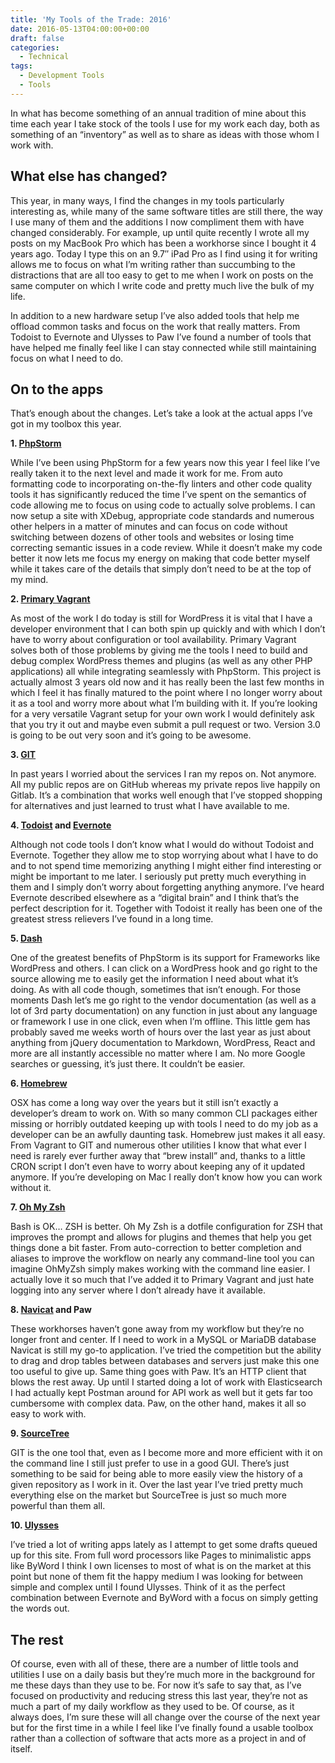 ```yaml
---
title: 'My Tools of the Trade: 2016'
date: 2016-05-13T04:00:00+00:00
draft: false
categories:
  - Technical
tags:
  - Development Tools
  - Tools
---
```


In what has become something of an annual tradition of mine about this time each year I take stock of the tools I use for my work each day, both as something of an “inventory” as well as to share as ideas with those whom I work with.

## What else has changed?

This year, in many ways, I find the changes in my tools particularly interesting as, while many of the same software titles are still there, the way I use many of them and the additions I now compliment them with have changed considerably. For example, up until quite recently I wrote all my posts on my MacBook Pro which has been a workhorse since I bought it 4 years ago. Today I type this on an 9.7″ iPad Pro as I find using it for writing allows me to focus on what I’m writing rather than succumbing to the distractions that are all too easy to get to me when I work on posts on the same computer on which I write code and pretty much live the bulk of my life.

In addition to a new hardware setup I’ve also added tools that help me offload common tasks and focus on the work that really matters. From Todoist to Evernote and Ulysses to Paw I’ve found a number of tools that have helped me finally feel like I can stay connected while still maintaining focus on what I need to do.

## On to the apps

That’s enough about the changes. Let’s take a look at the actual apps I’ve got in my toolbox this year.

**1. [PhpStorm][1]**

While I’ve been using PhpStorm for a few years now this year I feel like I’ve really taken it to the next level and made it work for me. From auto formatting code to incorporating on-the-fly linters and other code quality tools it has significantly reduced the time I’ve spent on the semantics of code allowing me to focus on using code to actually solve problems. I can now setup a site with XDebug, appropriate code standards and numerous other helpers in a matter of minutes and can focus on code without switching between dozens of other tools and websites or losing time correcting semantic issues in a code review. While it doesn’t make my code better it now lets me focus my energy on making that code better myself while it takes care of the details that simply don’t need to be at the top of my mind.

**2. [Primary Vagrant][2]**

As most of the work I do today is still for WordPress it is vital that I have a developer environment that I can both spin up quickly and with which I don’t have to worry about configuration or tool availability. Primary Vagrant solves both of those problems by giving me the tools I need to build and debug complex WordPress themes and plugins (as well as any other PHP applications) all while integrating seamlessly with PhpStorm. This project is actually almost 3 years old now and it has really been the last few months in which I feel it has finally matured to the point where I no longer worry about it as a tool and worry more about what I’m building with it. If you’re looking for a very versatile Vagrant setup for your own work I would definitely ask that you try it out and maybe even submit a pull request or two. Version 3.0 is going to be out very soon and it’s going to be awesome.

**3. [GIT][3]**

In past years I worried about the services I ran my repos on. Not anymore. All my public repos are on GitHub whereas my private repos live happily on Gitlab. It’s a combination that works well enough that I’ve stopped shopping for alternatives and just learned to trust what I have available to me.

**4. [Todoist][4] and [Evernote][5]**

Although not code tools I don’t know what I would do without Todoist and Evernote. Together they allow me to stop worrying about what I have to do and to not spend time memorizing anything I might either find interesting or might be important to me later. I seriously put pretty much everything in them and I simply don’t worry about forgetting anything anymore. I’ve heard Evernote described elsewhere as a “digital brain” and I think that’s the perfect description for it. Together with Todoist it really has been one of the greatest stress relievers I’ve found in a long time.

**5. [Dash][6]**

One of the greatest benefits of PhpStorm is its support for Frameworks like WordPress and others. I can click on a WordPress hook and go right to the source allowing me to easily get the information I need about what it’s doing. As with all code though, sometimes that isn’t enough. For those moments Dash let’s me go right to the vendor documentation (as well as a lot of 3rd party documentation) on any function in just about any language or framework I use in one click, even when I’m offline. This little gem has probably saved me weeks worth of hours over the last year as just about anything from jQuery documentation to Markdown, WordPress, React and more are all instantly accessible no matter where I am. No more Google searches or guessing, it’s just there. It couldn’t be easier.

**6. [Homebrew][7]**

OSX has come a long way over the years but it still isn’t exactly a developer’s dream to work on. With so many common CLI packages either missing or horribly outdated keeping up with tools I need to do my job as a developer can be an awfully daunting task. Homebrew just makes it all easy. From Vagrant to GIT and numerous other utilities I know that what ever I need is rarely ever further away that “brew install” and, thanks to a little CRON script I don’t even have to worry about keeping any of it updated anymore. If you’re developing on Mac I really don’t know how you can work without it.

**7. [Oh My Zsh][8]**

Bash is OK… ZSH is better. Oh My Zsh is a dotfile configuration for ZSH that improves the prompt and allows for plugins and themes that help you get things done a bit faster. From auto-correction to better completion and aliases to improve the workflow on nearly any command-line tool you can imagine OhMyZsh simply makes working with the command line easier. I actually love it so much that I’ve added it to Primary Vagrant and just hate logging into any server where I don’t already have it available.

**8. [Navicat][9] and Paw**

These workhorses haven’t gone away from my workflow but they’re no longer front and center. If I need to work in a MySQL or MariaDB database Navicat is still my go-to application. I’ve tried the competition but the ability to drag and drop tables between databases and servers just make this one too useful to give up. Same thing goes with Paw. It’s an HTTP client that blows the rest away. Up until I started doing a lot of work with Elasticsearch I had actually kept Postman around for API work as well but it gets far too cumbersome with complex data. Paw, on the other hand, makes it all so easy to work with.

**9. [SourceTree][10]**

GIT is the one tool that, even as I become more and more efficient with it on the command line I still just prefer to use in a good GUI. There’s just something to be said for being able to more easily view the history of a given repository as I work in it. Over the last year I’ve tried pretty much everything else on the market but SourceTree is just so much more powerful than them all.

**10. [Ulysses][11]**

I’ve tried a lot of writing apps lately as I attempt to get some drafts queued up for this site. From full word processors like Pages to minimalistic apps like ByWord I think I own licenses to most of what is on the market at this point but none of them fit the happy medium I was looking for between simple and complex until I found Ulysses. Think of it as the perfect combination between Evernote and ByWord with a focus on simply getting the words out.

## The rest

Of course, even with all of these, there are a number of little tools and utilities I use on a daily basis but they’re much more in the background for me these days than they use to be. For now it’s safe to say that, as I’ve focused on productivity and reducing stress this last year, they’re not as much a part of my daily workflow as they used to be. Of course, as it always does, I’m sure these will all change over the course of the next year but for the first time in a while I feel like I’ve finally found a usable toolbox rather than a collection of software that acts more as a project in and of itself.

 [1]: http://jetbrains.com/phpstorm
 [2]: https://github.com/ChrisWiegman/primary-vagrant
 [3]: https://git-scm.com
 [4]: https://todoist.com/
 [5]: https://evernote.com/
 [6]: https://kapeli.com/dash
 [7]: http://brew.sh
 [8]: http://ohmyz.sh
 [9]: https://www.navicat.com
 [10]: https://www.sourcetreeapp.com
 [11]: http://ulyssesapp.com